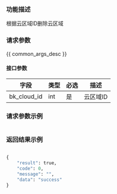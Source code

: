 ### 功能描述

根据云区域ID删除云区域

### 请求参数

{{ common_args_desc }}

#### 接口参数

| 字段                 |  类型      | 必选   |  描述       |
|----------------------|------------|--------|-------------|
| bk_cloud_id  | int      | 是      | 云区域ID       |


### 请求参数示例

``` python

```

### 返回结果示例


```python

{
    "result": true,
    "code": 0,
    "message": "",
    "data": "success"
}

```
